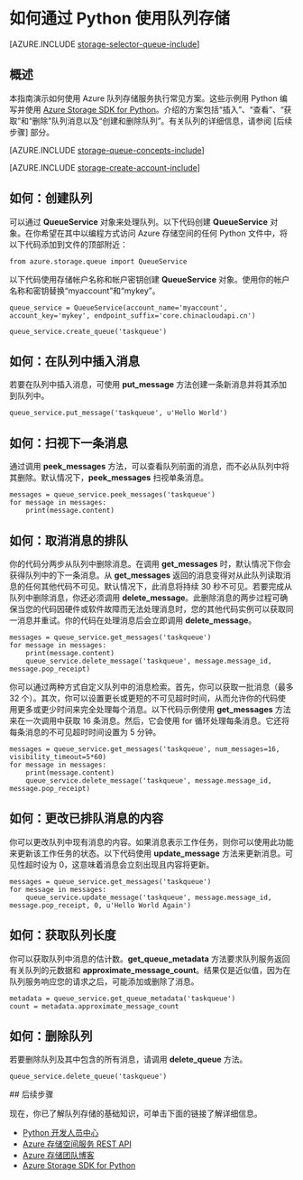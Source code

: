 <properties 
	pageTitle="如何通过 Python 使用队列存储 | Azure" 
	description="了解如何通过 Python 使用 Azure 队列服务创建和删除队列，以及插入、获取和删除消息。" 
	services="storage" 
	documentationCenter="python" 
	authors="emgerner-msft" 
	manager="wpickett" 
	editor=""/>

<tags 
	ms.service="storage" 
	ms.date="07/26/2016"
	wacn.date="09/12/2016"/>

# 如何通过 Python 使用队列存储

[AZURE.INCLUDE [storage-selector-queue-include](../../includes/storage-selector-queue-include.md)]

## 概述

本指南演示如何使用 Azure 队列存储服务执行常见方案。这些示例用 Python 编写并使用 [Azure Storage SDK for Python]。介绍的方案包括“插入”、“查看”、“获取”和“删除”队列消息以及“创建和删除队列”。有关队列的详细信息，请参阅 [后续步骤] 部分。

[AZURE.INCLUDE [storage-queue-concepts-include](../../includes/storage-queue-concepts-include.md)]

[AZURE.INCLUDE [storage-create-account-include](../../includes/storage-create-account-include.md)]

## 如何：创建队列

可以通过 **QueueService** 对象来处理队列。以下代码创建 **QueueService** 对象。在你希望在其中以编程方式访问 Azure 存储空间的任何 Python 文件中，将以下代码添加到文件的顶部附近：

	from azure.storage.queue import QueueService

以下代码使用存储帐户名称和帐户密钥创建 **QueueService** 对象。使用你的帐户名称和密钥替换“myaccount”和“mykey”。

	queue_service = QueueService(account_name='myaccount', account_key='mykey', endpoint_suffix='core.chinacloudapi.cn')

	queue_service.create_queue('taskqueue')


## 如何：在队列中插入消息

若要在队列中插入消息，可使用 **put_message** 方法创建一条新消息并将其添加到队列中。

	queue_service.put_message('taskqueue', u'Hello World')


## 如何：扫视下一条消息

通过调用 **peek_messages** 方法，可以查看队列前面的消息，而不必从队列中将其删除。默认情况下，**peek_messages** 扫视单条消息。

	messages = queue_service.peek_messages('taskqueue')
	for message in messages:
		print(message.content)


## 如何：取消消息的排队

你的代码分两步从队列中删除消息。在调用 **get_messages** 时，默认情况下你会获得队列中的下一条消息。从 **get_messages** 返回的消息变得对从此队列读取消息的任何其他代码不可见。默认情况下，此消息将持续 30 秒不可见。若要完成从队列中删除消息，你还必须调用 **delete_message**。此删除消息的两步过程可确保当您的代码因硬件或软件故障而无法处理消息时，您的其他代码实例可以获取同一消息并重试。你的代码在处理消息后会立即调用 **delete_message**。

	messages = queue_service.get_messages('taskqueue')
	for message in messages:
		print(message.content)
		queue_service.delete_message('taskqueue', message.message_id, message.pop_receipt)

你可以通过两种方式自定义队列中的消息检索。首先，你可以获取一批消息（最多 32 个）。其次，你可以设置更长或更短的不可见超时时间，从而允许你的代码使用更多或更少时间来完全处理每个消息。以下代码示例使用 **get_messages** 方法来在一次调用中获取 16 条消息。然后，它会使用 for 循环处理每条消息。它还将每条消息的不可见超时时间设置为 5 分钟。

	messages = queue_service.get_messages('taskqueue', num_messages=16, visibility_timeout=5*60)
	for message in messages:
		print(message.content)
		queue_service.delete_message('taskqueue', message.message_id, message.pop_receipt)		


## 如何：更改已排队消息的内容

你可以更改队列中现有消息的内容。如果消息表示工作任务，则你可以使用此功能来更新该工作任务的状态。以下代码使用 **update_message** 方法来更新消息。可见性超时设为 0，这意味着消息会立刻出现且内容将更新。

	messages = queue_service.get_messages('taskqueue')
	for message in messages:
		queue_service.update_message('taskqueue', message.message_id, message.pop_receipt, 0, u'Hello World Again')

## 如何：获取队列长度

你可以获取队列中消息的估计数。**get_queue_metadata** 方法要求队列服务返回有关队列的元数据和 **approximate_message_count**。结果仅是近似值，因为在队列服务响应您的请求之后，可能添加或删除了消息。

	metadata = queue_service.get_queue_metadata('taskqueue')
	count = metadata.approximate_message_count

## 如何：删除队列

若要删除队列及其中包含的所有消息，请调用 **delete_queue** 方法。

	queue_service.delete_queue('taskqueue')

##<a id="Next-Steps"></a> 后续步骤

现在，你已了解队列存储的基础知识，可单击下面的链接了解详细信息。

- [Python 开发人员中心](/develop/python/)
- [Azure 存储空间服务 REST API](http://msdn.microsoft.com/zh-cn/library/azure/dd179355)
- [Azure 存储团队博客]
- [Azure Storage SDK for Python]

[Azure 存储团队博客]: http://blogs.msdn.com/b/windowsazurestorage/
[Azure Storage SDK for Python]: https://github.com/Azure/azure-storage-python

<!---HONumber=Mooncake_0905_2016-->
